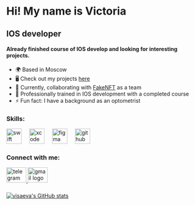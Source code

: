 Hi! My name is Victoria
=========================

IOS developer
-------------

#### Already finished course of IOS develop and looking for interesting projects.

*   🌍 Based in Moscow
*   🖥️ Check out my projects [here](http://github.com/visaeva?tab=repositories)
*   🚀 Currently, collaborating with [FakeNFT](https://github.com/YanikMax/iOS-FakeNFT-StarterProject-Public) as a team
*   🎯 Professionally trained in IOS development with a completed course
*   ⚡ Fun fact: I have a background as an optometrist

   ### Skills:
<div align="left">
  <img src="https://cdn.jsdelivr.net/gh/devicons/devicon/icons/swift/swift-original.svg" height="40" alt="swift logo"  />
  <img width="12" />
  <img src="https://cdn.jsdelivr.net/gh/devicons/devicon/icons/xcode/xcode-original.svg" height="40" alt="xcode logo"  />
  <img width="12" />
  <img src="https://cdn.jsdelivr.net/gh/devicons/devicon/icons/figma/figma-original.svg" height="40" alt="figma logo"  />
  <img width="12" />
  <img src="https://cdn.jsdelivr.net/gh/devicons/devicon/icons/github/github-original.svg" height="40" alt="github logo"  />
</div>

###
                    
 ### Connect with me:           

<div align="left">
  <a href="https://t.me/visaevaa" target="_blank">
    <img src="https://raw.githubusercontent.com/maurodesouza/profile-readme-generator/master/src/assets/icons/social/telegram/default.svg" width="52" height="40" alt="telegram logo"  />
  </a>
  <a href="https://mail.google.com/mail/?view=cm&fs=1&tf=1&to=visaeva0302@gmail.com" target="_blank">
    <img src="https://raw.githubusercontent.com/maurodesouza/profile-readme-generator/master/src/assets/icons/social/gmail/default.svg" width="52" height="40" alt="gmail logo"  />
    <a>
</div>

###

<div align="left">

<a href="http://www.github.com/visaeva"><img src="https://github-readme-stats.vercel.app/api?username=visaeva&show_icons=true&hide=&count_private=true&title_color=14b8a6&text_color=10b981&icon_color=14b8a6&bg_color=ffffff&hide_border=true&show_icons=true" alt="visaeva's GitHub stats" /></a>


